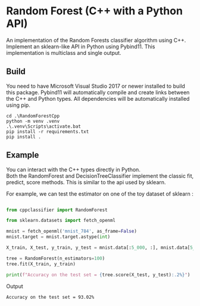 # Random Forest (C++ with a Python API)

An implementation of the Random Forests classifier algorithm using C++.
Implement an sklearn-like API in Python using Pybind11.
This implementation is multiclass and single output.

## Build
You need to have Microsoft Visual Studio 2017 or newer installed to build this package.
Pybind11 will automatically compile and create links between the C++ and Python types.
All dependencies will be automatically installed using pip.

```
cd .\RandomForestCpp
python -m venv .venv
.\.venv\Scripts\activate.bat
pip install -r requirements.txt
pip install .
```

## Example

You can interact with the C++ types directly in Python.<br />
Both the RandomForest and DecisionTreeClassifier implement the classic fit, predict, score methods.
This is similar to the api used by sklearn.

For example, we can test the estimator on one of the toy dataset of sklearn :

```python

from cppclassifier import RandomForest

from sklearn.datasets import fetch_openml

mnist = fetch_openml('mnist_784', as_frame=False)
mnist.target = mnist.target.astype(int)

X_train, X_test, y_train, y_test = mnist.data[:5_000, :], mnist.data[5_000:10_000, :], mnist.target[:5_000], mnist.target[5_000:10_000]

tree = RandomForest(n_estimators=100)
tree.fit(X_train, y_train)

print(f"Accuracy on the test set = {tree.score(X_test, y_test):.2%}")
```

Output
```
Accuracy on the test set = 93.02%
```
